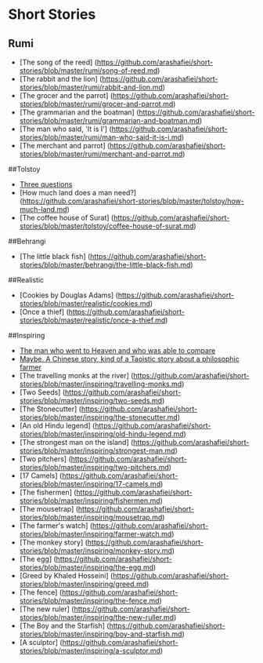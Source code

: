 # Short Stories

## Rumi

* [The song of the reed] (https://github.com/arashafiei/short-stories/blob/master/rumi/song-of-reed.md)
* [The rabbit and the lion] (https://github.com/arashafiei/short-stories/blob/master/rumi/rabbit-and-lion.md)
* [The grocer and the parrot] (https://github.com/arashafiei/short-stories/blob/master/rumi/grocer-and-parrot.md)
* [The grammarian and the boatman] (https://github.com/arashafiei/short-stories/blob/master/rumi/grammarian-and-boatman.md)
* [The man who said, 'It is I'] (https://github.com/arashafiei/short-stories/blob/master/rumi/man-who-said-it-is-i.md)
* [The merchant and parrot] (https://github.com/arashafiei/short-stories/blob/master/rumi/merchant-and-parrot.md)

##Tolstoy

* [Three questions](https://github.com/arashafiei/short-stories/blob/master/tolstoy/three-questions.md)
* [How much land does a man need?] (https://github.com/arashafiei/short-stories/blob/master/tolstoy/how-much-land.md)
* [The coffee house of Surat] (https://github.com/arashafiei/short-stories/blob/master/tolstoy/coffee-house-of-surat.md)

##Behrangi

* [The little black fish] (https://github.com/arashafiei/short-stories/blob/master/behrangi/the-little-black-fish.md)

##Realistic

* [Cookies by Douglas Adams] (https://github.com/arashafiei/short-stories/blob/master/realistic/cookies.md)
* [Once a thief] (https://github.com/arashafiei/short-stories/blob/master/realistic/once-a-thief.md)

##Inspiring

* [The man who went to Heaven and who was able to compare](https://github.com/arashafiei/short-stories/blob/master/inspiring/the-man-who-went-to-heaven.md)
* [Maybe. A Chinese story, kind of a Taoistic story about a philosophic farmer](https://github.com/arashafiei/short-stories/blob/master/inspiring/maybe.md)
* [The travelling monks at the river] (https://github.com/arashafiei/short-stories/blob/master/inspiring/travelling-monks.md)
* [Two Seeds] (https://github.com/arashafiei/short-stories/blob/master/inspiring/two-seeds.md)
* [The Stonecutter] (https://github.com/arashafiei/short-stories/blob/master/inspiring/the-stonecutter.md)
* [An old Hindu legend] (https://github.com/arashafiei/short-stories/blob/master/inspiring/old-hindu-legend.md)
* [The strongest man on the island] (https://github.com/arashafiei/short-stories/blob/master/inspiring/strongest-man.md)
* [Two pitchers] (https://github.com/arashafiei/short-stories/blob/master/inspiring/two-pitchers.md)
* [17 Camels] (https://github.com/arashafiei/short-stories/blob/master/inspiring/17-camels.md)
* [The fishermen] (https://github.com/arashafiei/short-stories/blob/master/inspiring/fishermen.md)
* [The mousetrap] (https://github.com/arashafiei/short-stories/blob/master/inspiring/mousetrap.md)
* [The farmer's watch] (https://github.com/arashafiei/short-stories/blob/master/inspiring/farmer-watch.md)
* [The monkey story] (https://github.com/arashafiei/short-stories/blob/master/inspiring/monkey-story.md)
* [The egg] (https://github.com/arashafiei/short-stories/blob/master/inspiring/the-egg.md)
* [Greed by Khaled Hosseini] (https://github.com/arashafiei/short-stories/blob/master/inspiring/greed.md)
* [The fence] (https://github.com/arashafiei/short-stories/blob/master/inspiring/the-fence.md)
* [The new ruler] (https://github.com/arashafiei/short-stories/blob/master/inspiring/the-new-ruller.md)
* [The Boy and the Starfish] (https://github.com/arashafiei/short-stories/blob/master/inspiring/boy-and-starfish.md)
* [A sculptor] (https://github.com/arashafiei/short-stories/blob/master/inspiring/a-sculptor.md)
